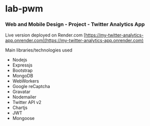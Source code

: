 # lab-pwm

### Web and Mobile Design - Project - Twitter Analytics App
Live version deployed on Render.com [https://my-twitter-analytics-app.onrender.com](https://my-twitter-analytics-app.onrender.com)

Main libraries/technologies used
* Nodejs
* Expressjs
* Bootstrap
* MongoDB
* WebWorkers
* Google reCaptcha
* Gravatar
* Nodemailer
* Twitter API v2
* Chartjs
* JWT
* Mongoose

